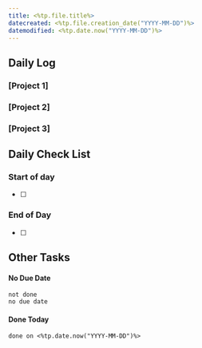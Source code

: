 ```yaml
---
title: <%tp.file.title%>
datecreated: <%tp.file.creation_date("YYYY-MM-DD")%>
datemodified: <%tp.date.now("YYYY-MM-DD")%>
---
```


## Daily Log

### [Project 1]


### [Project 2]


### [Project 3]

## Daily Check List

### Start of day

- [ ] 

### End of Day

- [ ] 

## Other Tasks

#### No Due Date

```tasks
not done
no due date
```

#### Done Today

```tasks
done on <%tp.date.now("YYYY-MM-DD")%>
```